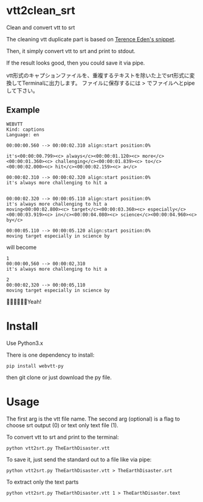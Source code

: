# vtt2clean_srt
Clean and convert vtt to srt

The cleaning vtt duplicate part is based on [Terence Eden's snippet](https://shkspr.mobi/blog/2018/09/convert-webvtt-to-a-transcript-using-python/).

Then, it simply convert vtt to srt and print to stdout.

If the result looks good, then you could save it via pipe.

vtt形式のキャプションファイルを、重複するテキストを除いた上でsrt形式に変換してTerminalに出力します。
ファイルに保存するには > でファイルへとpipeして下さい。

## Example 

```
WEBVTT
Kind: captions
Language: en

00:00:00.560 --> 00:00:02.310 align:start position:0%
 
it's<00:00:00.799><c> always</c><00:00:01.120><c> more</c><00:00:01.360><c> challenging</c><00:00:01.839><c> to</c><00:00:02.000><c> hit</c><00:00:02.159><c> a</c>

00:00:02.310 --> 00:00:02.320 align:start position:0%
it's always more challenging to hit a
 

00:00:02.320 --> 00:00:05.110 align:start position:0%
it's always more challenging to hit a
moving<00:00:02.800><c> target</c><00:00:03.360><c> especially</c><00:00:03.919><c> in</c><00:00:04.080><c> science</c><00:00:04.960><c> by</c>

00:00:05.110 --> 00:00:05.120 align:start position:0%
moving target especially in science by
```

will become

```
1
00:00:00,560 --> 00:00:02,310
it's always more challenging to hit a

2
00:00:02,320 --> 00:00:05,110
moving target especially in science by
```
🕺🏼🕺🏼🕺🏼Yeah!


# Install

Use Python3.x

There is one dependency to install:

    pip install webvtt-py

then git clone or just download the py file.

# Usage

The first arg is the vtt file name.
The second arg (optional) is a flag to choose srt output (0) 
or text only text file (1).

To convert vtt to srt and print to the terminal:

    python vtt2srt.py TheEarthDisaster.vtt

To save it, just send the standard out to a file like via pipe:

    python vtt2srt.py TheEarthDisaster.vtt > TheEarthDisaster.srt

To extract only the text parts

    python vtt2srt.py TheEarthDisaster.vtt 1 > TheEarthDisaster.text
